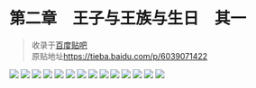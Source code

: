 # 第二章　王子与王族与生日　其一

> 收录于[百度贴吧](https://tieba.baidu.com/f?kw=转生王子)  
> 原贴地址<https://tieba.baidu.com/p/6039071422>

![](img/2.1.1.jpg)
![](img/2.1.2.jpg)
![](img/2.1.3.jpg)
![](img/2.1.4.jpg)
![](img/2.1.5.jpg)
![](img/2.1.6.jpg)
![](img/2.1.7.jpg)
![](img/2.1.8.jpg)
![](img/2.1.9.jpg)
![](img/2.1.10.jpg)
![](img/2.1.11.jpg)
![](img/2.1.12.jpg)
![](img/2.1.13.jpg)
![](img/2.1.14.jpg)